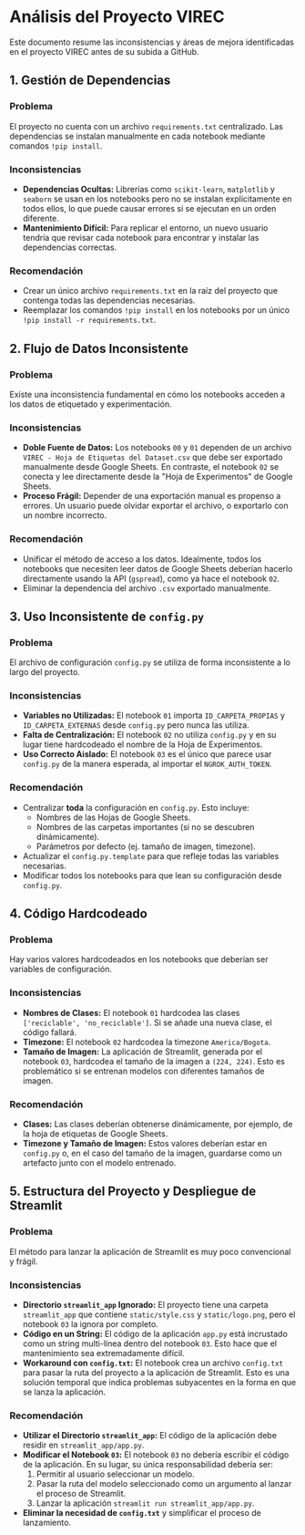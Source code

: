 # Análisis del Proyecto VIREC

Este documento resume las inconsistencias y áreas de mejora identificadas en el proyecto VIREC antes de su subida a GitHub.

## 1. Gestión de Dependencias

### Problema
El proyecto no cuenta con un archivo `requirements.txt` centralizado. Las dependencias se instalan manualmente en cada notebook mediante comandos `!pip install`.

### Inconsistencias
- **Dependencias Ocultas:** Librerías como `scikit-learn`, `matplotlib` y `seaborn` se usan en los notebooks pero no se instalan explícitamente en todos ellos, lo que puede causar errores si se ejecutan en un orden diferente.
- **Mantenimiento Difícil:** Para replicar el entorno, un nuevo usuario tendría que revisar cada notebook para encontrar y instalar las dependencias correctas.

### Recomendación
- Crear un único archivo `requirements.txt` en la raíz del proyecto que contenga todas las dependencias necesarias.
- Reemplazar los comandos `!pip install` en los notebooks por un único `!pip install -r requirements.txt`.

## 2. Flujo de Datos Inconsistente

### Problema
Existe una inconsistencia fundamental en cómo los notebooks acceden a los datos de etiquetado y experimentación.

### Inconsistencias
- **Doble Fuente de Datos:** Los notebooks `00` y `01` dependen de un archivo `VIREC - Hoja de Etiquetas del Dataset.csv` que debe ser exportado manualmente desde Google Sheets. En contraste, el notebook `02` se conecta y lee directamente desde la "Hoja de Experimentos" de Google Sheets.
- **Proceso Frágil:** Depender de una exportación manual es propenso a errores. Un usuario puede olvidar exportar el archivo, o exportarlo con un nombre incorrecto.

### Recomendación
- Unificar el método de acceso a los datos. Idealmente, todos los notebooks que necesiten leer datos de Google Sheets deberían hacerlo directamente usando la API (`gspread`), como ya hace el notebook `02`.
- Eliminar la dependencia del archivo `.csv` exportado manualmente.

## 3. Uso Inconsistente de `config.py`

### Problema
El archivo de configuración `config.py` se utiliza de forma inconsistente a lo largo del proyecto.

### Inconsistencias
- **Variables no Utilizadas:** El notebook `01` importa `ID_CARPETA_PROPIAS` y `ID_CARPETA_EXTERNAS` desde `config.py` pero nunca las utiliza.
- **Falta de Centralización:** El notebook `02` no utiliza `config.py` y en su lugar tiene hardcodeado el nombre de la Hoja de Experimentos.
- **Uso Correcto Aislado:** El notebook `03` es el único que parece usar `config.py` de la manera esperada, al importar el `NGROK_AUTH_TOKEN`.

### Recomendación
- Centralizar **toda** la configuración en `config.py`. Esto incluye:
  - Nombres de las Hojas de Google Sheets.
  - Nombres de las carpetas importantes (si no se descubren dinámicamente).
  - Parámetros por defecto (ej. tamaño de imagen, timezone).
- Actualizar el `config.py.template` para que refleje todas las variables necesarias.
- Modificar todos los notebooks para que lean su configuración desde `config.py`.

## 4. Código Hardcodeado

### Problema
Hay varios valores hardcodeados en los notebooks que deberían ser variables de configuración.

### Inconsistencias
- **Nombres de Clases:** El notebook `01` hardcodea las clases `['reciclable', 'no_reciclable']`. Si se añade una nueva clase, el código fallará.
- **Timezone:** El notebook `02` hardcodea la timezone `America/Bogota`.
- **Tamaño de Imagen:** La aplicación de Streamlit, generada por el notebook `03`, hardcodea el tamaño de la imagen a `(224, 224)`. Esto es problemático si se entrenan modelos con diferentes tamaños de imagen.

### Recomendación
- **Clases:** Las clases deberían obtenerse dinámicamente, por ejemplo, de la hoja de etiquetas de Google Sheets.
- **Timezone y Tamaño de Imagen:** Estos valores deberían estar en `config.py` o, en el caso del tamaño de la imagen, guardarse como un artefacto junto con el modelo entrenado.

## 5. Estructura del Proyecto y Despliegue de Streamlit

### Problema
El método para lanzar la aplicación de Streamlit es muy poco convencional y frágil.

### Inconsistencias
- **Directorio `streamlit_app` Ignorado:** El proyecto tiene una carpeta `streamlit_app` que contiene `static/style.css` y `static/logo.png`, pero el notebook `03` la ignora por completo.
- **Código en un String:** El código de la aplicación `app.py` está incrustado como un string multi-línea dentro del notebook `03`. Esto hace que el mantenimiento sea extremadamente difícil.
- **Workaround con `config.txt`:** El notebook crea un archivo `config.txt` para pasar la ruta del proyecto a la aplicación de Streamlit. Esto es una solución temporal que indica problemas subyacentes en la forma en que se lanza la aplicación.

### Recomendación
- **Utilizar el Directorio `streamlit_app`:** El código de la aplicación debe residir en `streamlit_app/app.py`.
- **Modificar el Notebook `03`:** El notebook `03` no debería escribir el código de la aplicación. En su lugar, su única responsabilidad debería ser:
  1. Permitir al usuario seleccionar un modelo.
  2. Pasar la ruta del modelo seleccionado como un argumento al lanzar el proceso de Streamlit.
  3. Lanzar la aplicación `streamlit run streamlit_app/app.py`.
- **Eliminar la necesidad de `config.txt`** y simplificar el proceso de lanzamiento.
